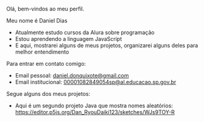 Olá, bem-vindos ao meu perfil.

Meu nome é Daniel Dias
- Atualmente estudo cursos da Alura sobre programação
- Estou aprendendo a linguagem JavaScript
- E aqui, mostrarei alguns de meus projetos, organizarei alguns deles para melhor entendimento

Para entrar em contato comigo:
- Email pessoal: daniel.donquixote@gmail.com
- Email institucional: 00001082849054sp@al.educacao.sp.gov.br

Segue alguns dos meus projetos:
- Aqui é um segundo projeto Java que mostra nomes aleatórios: https://editor.p5js.org/Dan_RyouDaiki123/sketches/WJs9TOY-R
